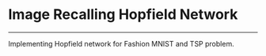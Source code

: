 # Image Recalling Hopfield Network
-----------------------------
Implementing Hopfield network for Fashion MNIST and TSP problem.

